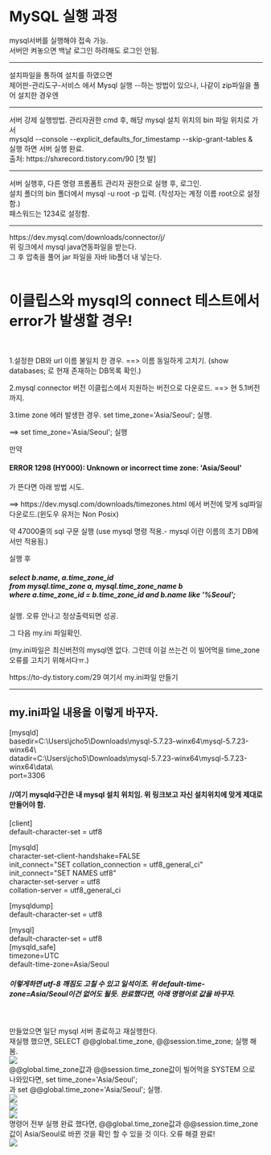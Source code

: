 # MySQL 실행 과정

mysql서버를 실행해야 접속 가능.<br>
서버안 켜놓으면 백날 로그인 하려해도 로그인 안됨.<br>
<hr>
설치파일을 통하여 설치를 하였으면<br>
제어판-관리도구-서비스 에서 Mysql 실행 --하는 방법이 있으나, 나같이 zip파일을 풀어 설치한 경우엔
<hr>
<div>
서버 강제 실행방법. 관리자권한 cmd 후, 해당 mysql 설치 위치의 bin 파일 위치로 가서<br>
mysqld --console --explicit_defaults_for_timestamp --skip-grant-tables &<br>
실행 하면 서버 실행 완료.<br>
</div>
출처: https://shxrecord.tistory.com/90 [첫 발]<br>
<hr>
서버 실행후, 다른 명령 프롬폼트 관리자 권한으로 실행 후, 로그인.<br>
설치 폴더의 bin 폴더에서 mysql -u root -p 입력. (작성자는 계정 이름 root으로 설정함.)<br>
패스워드는 1234로 설정함.<br>
<hr>
<div>
https://dev.mysql.com/downloads/connector/j/ <br>
위 링크에서 mysql java연동파일을 받는다.<br>
그 후 압축을 풀어 jar 파일을 자바 lib폴더 내 넣는다.<br>
	<br>
<h1>이클립스와 mysql의 connect 테스트에서 error가 발생할 경우!</h1><br> 
  <p>1.설정한 DB와 url 이름 불일치 한 경우. ==> 이름 동일하게 고치기. (show databases; 로 현재 존재하는 DB목록 확인.)</p>
  <p>2.mysql connector 버전 이클립스에서 지원하는 버전으로 다운로드. ==> 현 5.1버전 까지.</p>
  <p>3.time zone 에러 발생한 경우. set time_zone='Asia/Seoul'; 실행.</p>
  <p>==> set time_zone='Asia/Seoul'; 실행</p>
  <p>만약 <h4>ERROR 1298 (HY000): Unknown or incorrect time zone: 'Asia/Seoul'</h4>가 뜬다면 아래 방법 시도.</p>
  <p>   ==> https://dev.mysql.com/downloads/timezones.html 에서 버전에 맞게 sql파일 다운로드.(윈도우 유저는 Non Posix)</p>
  <p>약 47000줄의 sql 구문 실행 (use mysql 명령 적용.- mysql 이란 이름의 초기 DB에서만 적용됨.)</p>
  <p>실행 후 <h5>select b.name, a.time_zone_id<br>
	from mysql.time_zone a, mysql.time_zone_name b<br>
    where a.time_zone_id = b.time_zone_id and b.name like '%Seoul';<br></h5> 실행. 오류 안나고 정상출력되면 성공.</p>
    <p>그 다음 my.ini 파일확인.</p>
    <p>(my.ini파일은 최신버전의 mysql엔 없다. 그런데 이걸 쓰는건 이 빌어먹을 time_zone 오류를 고치기 위해서다ㅠ.) </p>
    <p>https://to-dy.tistory.com/29 여기서 my.ini파일 만들기</p>
    <hr>
<p>
  <h2>my.ini파일 내용을 이렇게  바꾸자.</h2>
  [mysqld]<br>
basedir=C:\Users\jcho5\Downloads\mysql-5.7.23-winx64\mysql-5.7.23-winx64\<br>
datadir=C:\Users\jcho5\Downloads\mysql-5.7.23-winx64\mysql-5.7.23-winx64\data\<br>
port=3306<br>
<h4>//여기 mysqld구간은 내 mysql 설치 위치임. 위 링크보고 자신 설치위치에 맞게 제대로 만들어야 함.</h4>
[client]<br>
default-character-set = utf8<br>
 
[mysqld]<br>
character-set-client-handshake=FALSE<br>
init_connect=&quot;SET collation_connection = utf8_general_ci&quot;<br>
init_connect=&quot;SET NAMES utf8&quot;<br>
character-set-server = utf8<br>
collation-server = utf8_general_ci<br>
 
[mysqldump]<br>
default-character-set = utf8<br>
 
[mysql]<br>
default-character-set = utf8<br>
[mysqld_safe]<br>
timezone=UTC<br>
default-time-zone=Asia/Seoul<br>
<h5>이렇게하면 utf-8 깨짐도 고칠 수 있고 일석이조. 위 default-time-zone=Asia/Seoul이건 없어도 될듯. 완료했다면, 아래 명령어로 값을 바꾸자.</h5><br>
</p>
<p>
  만들었으면 일단 mysql 서버 종료하고 재실행한다.<br>
재실행 했으면, SELECT @@global.time_zone, @@session.time_zone; 실행 해봄.<br>
<img src="https://user-images.githubusercontent.com/60742556/75094333-794d7f00-55cd-11ea-80f0-fdb203cdee6f.PNG"><br>
  @@global.time_zone값과  @@session.time_zone값이 빌어먹을 SYSTEM 으로 나와있다면, 
  set time_zone='Asia/Seoul';<br> 과 set @@global.time_zone='Asia/Seoul'; 실행.<br>
	<img src="https://user-images.githubusercontent.com/60742556/75094451-8e76dd80-55ce-11ea-8002-ff54b677cea5.PNG"><br>
	<img src="https://user-images.githubusercontent.com/60742556/75094335-79e61580-55cd-11ea-81e8-27aeee6df01b.PNG"><br>
	<img src="https://user-images.githubusercontent.com/60742556/75094337-7a7eac00-55cd-11ea-8bda-e981e3120306.PNG"><br>
  명령어 전부 실행 완료 했다면, @@global.time_zone값과  @@session.time_zone값이 Asia/Seoul로 바뀐 것을 확인 할 수 있을 것 이다. 오류 해결 완료!<br>
	<img src="https://user-images.githubusercontent.com/60742556/75094338-7b174280-55cd-11ea-98b9-899d153e90c8.PNG">

</p>
</div>

